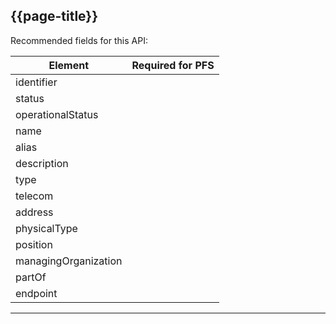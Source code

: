 ## {{page-title}}

Recommended fields for this API:

<table data-responsive>
    <thead>
        <tr>
            <th>Element</th>
            <th data-no-sort>Required for PFS</th>
        </tr>
    </thead>
    <tbody>
        <tr>
            <td>identifier</td>
            <td><span class="fas fa-times-circle text-danger fa-lg" title="Not required"></span></td>
        </tr>
        <tr>
            <td>status</td>
            <td><span class="fas fa-times-circle text-danger fa-lg" title="Not required"></span></td>
        </tr>
        <tr>
            <td>operationalStatus</td>
            <td><span class="fas fa-times-circle text-danger fa-lg" title="Not required"></span></td>
        </tr>
        <tr>
            <td>name</td>
            <td><span class="fas fa-check-circle text-success fa-lg"></span></td>
        </tr>
        <tr>
            <td>alias</td>
            <td><span class="fas fa-times-circle text-danger fa-lg" title="Not required"></span></td>
        </tr>
        <tr>
            <td>description</td>
            <td><span class="fas fa-times-circle text-danger fa-lg" title="Not required"></span></td>
        </tr>
        <tr>
            <td>type</td>
            <td><span class="fas fa-times-circle text-danger fa-lg" title="Not required"></span></td>
        </tr>
        <tr>
            <td>telecom</td>
            <td><span class="fas fa-times-circle text-danger fa-lg" title="Not required"></span></td>
        </tr>
        <tr>
            <td>address</td>
            <td><span class="fas fa-times-circle text-danger fa-lg" title="Not required"></span></td>
        </tr>
        <tr>
            <td>physicalType</td>
            <td><span class="fas fa-times-circle text-danger fa-lg" title="Not required"></span></td>
        </tr>
                <tr>
            <td>position</td>
            <td><span class="fas fa-times-circle text-danger fa-lg" title="Not required"></span></td>
        </tr>
                <tr>
            <td>managingOrganization</td>
            <td><span class="fas fa-times-circle text-danger fa-lg" title="Not required"></span></td>
        </tr>
                <tr>
            <td>partOf</td>
            <td><span class="fas fa-times-circle text-danger fa-lg" title="Not required"></span></td>
        </tr>
                <tr>
            <td>endpoint</td>
            <td><span class="fas fa-times-circle text-danger fa-lg" title="Not required"></span></td>
        </tr>
    </tbody>
</table>

---
